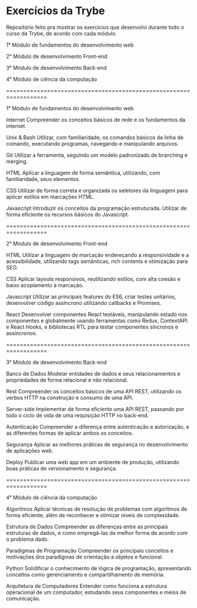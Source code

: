 # Exercícios da Trybe

Repositório feito pra mostrar os exercícios que desenvolvi durante todo o curso da Trybe, de acordo com cada módulo.

1° Módulo de fundamentos do desenvolvimento web

2° Módulo de desenvolvimento Front-end

3° Módulo de desenvolvimento Back-end

4° Módulo de ciência da computação

==================================================================

1° Módulo de fundamentos do desenvolvimento web

 Internet
Compreender os conceitos básicos de rede
e os fundamentos da internet.

 Unix & Bash
Utilizar, com familiaridade, os comandos básicos da linha de comando,
executando programas, navegando e manipulando arquivos.

 Git
Utilizar a ferramenta, seguindo um modelo padronizado
de branching e merging.

 HTML
Aplicar a linguagem de forma semântica, utilizando, com familiaridade,
seus elementos.

 CSS
Utilizar de forma correta e organizada os seletores da linguagem
para aplicar estilos em marcações HTML.

 Javascript
Introduzir os conceitos da programação estruturada.
Utilizar de forma eficiente os recursos básicos do Javascript.

==================================================================

2° Módulo de desenvolvimento Front-end

HTML
Utilizar a linguagem de marcação endereçando a responsividade
e a acessibilidade, utilizando tags semânticas, rich contents
e otimização para SEO.

 CSS
Aplicar layouts responsivos, reutilizando estilos,
com alta coesão e baixo acoplamento à marcação.

 Javascript
Utilizar as principais features do ES6, criar testes unitários,
desenvolver código assíncrono utilizando callbacks e Promises.

 React
Desenvolver componentes React testáveis, manipulando estado
nos componentes e globalmente usando ferramentas como Redux,
ContextAPI e React Hooks, e bibliotecas RTL para testar componentes
síncronos e assíncronos.

==================================================================

3° Módulo de desenvolvimento Back-end

Banco de Dados
Modelar entidades de dados e seus relacionamentos
e propriedades de forma relacional e não relacional.

 Rest
Compreender os conceitos básicos de uma API REST,
utilizando os verbos HTTP na construção e consumo de uma API.

 Server-side
Implementar de forma eficiente uma API REST, passando por todo
o ciclo de vida de uma requisição HTTP no back-end.

 Autenticação
Compreender a diferença entre autenticação e autorização,
e as diferentes formas de aplicar ambos os conceitos.

 Segurança
Aplicar as melhores práticas de segurança
no desenvolvimento de aplicações web.

 Deploy
Publicar uma web app em um ambiente de produção,
utilizando boas práticas de versionamento e segurança.

==================================================================

4° Módulo de ciência da computação

Algoritmos
Aplicar técnicas de resolução de problemas com algoritmos de forma
eficiente, além de reconhecer e otimizar níveis de complexidade.

 Estrutura de Dados
Compreender as diferenças entre as principais estruturas de dados,
e como empregá-las da melhor forma de acordo com o problema dado.

 Paradigmas de Programação
Compreender os principais conceitos e motivações dos paradigmas
de orientação a objetos e funcional.

 Python
Solidificar o conhecimento de lógica de programação, apresentando
conceitos como gerenciamento e compartilhamento de memória.

 Arquitetura de Computadores
Entender como funciona a estrutura operacional de um computador,
estudando seus componentes e meios de comunicação.
